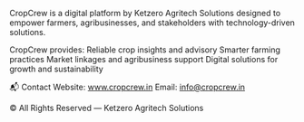 CropCrew is a digital platform by Ketzero Agritech Solutions designed to empower farmers, agribusinesses, and stakeholders with technology-driven solutions. 

CropCrew provides:
Reliable crop insights and advisory
Smarter farming practices
Market linkages and agribusiness support
Digital solutions for growth and sustainability

📬 Contact
Website: www.cropcrew.in
Email: info@cropcrew.in

© All Rights Reserved — Ketzero Agritech Solutions
